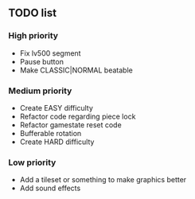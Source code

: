 ## TODO list

### High priority
  * Fix lv500 segment
  * Pause button
  * Make CLASSIC|NORMAL beatable

### Medium priority
  * Create EASY difficulty
  * Refactor code regarding piece lock
  * Refactor gamestate reset code
  * Bufferable rotation
  * Create HARD difficulty

### Low priority
  * Add a tileset or something to make graphics better
  * Add sound effects

